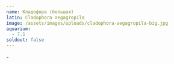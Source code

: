```yaml
---
name: Кладофора (большая)
latin: Cladophora aegagropila
image: /assets/images/uploads/cladophora-aegagropila-big.jpg
aquarium:
  - 7.1
soldout: false
---
```

\-
